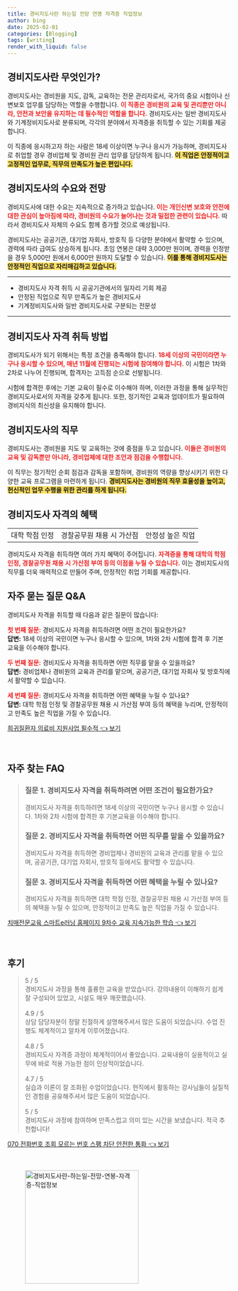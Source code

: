 ```yaml
---
title: 경비지도사란 하는일 전망 연봉 자격증 직업정보
author: bing
date: 2025-02-01
categories: [Blogging]
tags: [writing]
render_with_liquid: false
---
```



<h2 id='경비지도사_소개'>경비지도사란 무엇인가?</h2>

<p>경비지도사는 경비원을 지도, 감독, 교육하는 전문 관리자로서, 국가의 중요 시험이나 신변보호 업무를 담당하는 역할을 수행합니다. <b><span style="color: #ee2323;">이 직종은 경비원의 교육 및 관리뿐만 아니라, 안전과 보안을 유지하는 데 필수적인 역할을 합니다.</span></b> 경비지도사는 일반 경비지도사와 기계정비지도사로 분류되며, 각각의 분야에서 자격증을 취득할 수 있는 기회를 제공합니다.</p>

<p>이 직종에 응시하고자 하는 사람은 18세 이상이면 누구나 응시가 가능하며, 경비지도사로 취업할 경우 경비업체 및 경비원 관리 업무를 담당하게 됩니다. <b><span style="background-color: #ffe066;">이 직업은 안정적이고 고정적인 업무로, 직무의 만족도가 높은 편입니다.</span></b></p>

<h2 id='경비지도사_수요와_전망'>경비지도사의 수요와 전망</h2>

<p>경비지도사에 대한 수요는 지속적으로 증가하고 있습니다. <b><span style="color: #ee2323;">이는 개인신변 보호와 안전에 대한 관심이 높아짐에 따라, 경비원의 수요가 늘어나는 것과 밀접한 관련이 있습니다.</span></b> 따라서 경비지도사 자체의 수요도 함께 증가할 것으로 예상됩니다.</p>

<p>경비지도사는 공공기관, 대기업 자회사, 방호직 등 다양한 분야에서 활약할 수 있으며, 경력에 따라 급여도 상승하게 됩니다. 초임 연봉은 대략 3,000만 원이며, 경력을 인정받을 경우 5,000만 원에서 6,000만 원까지 도달할 수 있습니다. <b><span style="background-color: #ffe066;">이를 통해 경비지도사는 안정적인 직업으로 자리매김하고 있습니다.</span></b></p>

<hr />

<ul>
    <li>경비지도사 자격 취득 시 공공기관에서의 일자리 기회 제공</li>
    <li>안정된 직업으로 직무 만족도가 높은 경비지도사</li>
    <li>기계정비지도사와 일반 경비지도사로 구분되는 전문성</li>
</ul>

<hr />

<h2 id='경비지도사_자격_취득'>경비지도사 자격 취득 방법</h2>

<p>경비지도사가 되기 위해서는 특정 조건을 충족해야 합니다. <b><span style="color: #ee2323;">18세 이상의 국민이라면 누구나 응시할 수 있으며, 매년 11월에 진행되는 시험에 참여해야 합니다.</span></b> 이 시험은 1차와 2차로 나누어 진행되며, 합격자는 고득점 순으로 선발됩니다.</p>

<p>시험에 합격한 후에는 기본 교육이 필수로 이수해야 하며, 이러한 과정을 통해 실무적인 경비지도사로서의 자격을 갖추게 됩니다. 또한, 정기적인 교육과 업데이트가 필요하여 경비지식의 최신성을 유지해야 합니다.</p>

<h2 id='경비지도사_직무'>경비지도사의 직무</h2>

<p>경비지도사는 경비원을 지도 및 교육하는 것에 중점을 두고 있습니다. <b><span style="color: #ee2323;">이들은 경비원의 교육 및 감독뿐만 아니라, 경비업체에 대한 조언과 점검을 수행합니다.</span></b></p>

<p>이 직무는 정기적인 순회 점검과 감독을 포함하며, 경비원의 역량을 향상시키기 위한 다양한 교육 프로그램을 마련하게 됩니다. <b><span style="background-color: #ffe066;">경비지도사는 경비원의 직무 효율성을 높이고, 헌신적인 업무 수행을 위한 관리를 하게 됩니다.</span></b></p>

<h2 id='경비지도사_혜택'>경비지도사 자격의 혜택</h2>

<table>
    <tr>
        <td>대학 학점 인정</td>
        <td>경찰공무원 채용 시 가산점</td>
        <td>안정성 높은 직업</td>
    </tr>
</table>

<p>경비지도사 자격을 취득하면 여러 가지 혜택이 주어집니다. <b><span style="color: #ee2323;">자격증을 통해 대학의 학점 인정, 경찰공무원 채용 시 가산점 부여 등의 이점을 누릴 수 있습니다.</span></b> 이는 경비지도사의 직무를 더욱 매력적으로 만들어 주며, 안정적인 취업 기회를 제공합니다.</p>

<h2 id='QNA'>자주 묻는 질문 Q&A</h2>

<p>경비지도사 자격을 취득할 때 다음과 같은 질문이 많습니다:</p>

<p><b><span style="color: #ee2323;">첫 번째 질문:</span></b> 경비지도사 자격을 취득하려면 어떤 조건이 필요한가요? <br>
<b>답변:</b> 18세 이상의 국민이면 누구나 응시할 수 있으며, 1차와 2차 시험에 합격 후 기본 교육을 이수해야 합니다.</p>

<p><b><span style="color: #ee2323;">두 번째 질문:</span></b> 경비지도사 자격을 취득하면 어떤 직무를 맡을 수 있을까요? <br>
<b>답변:</b> 경비업체나 경비원의 교육과 관리를 맡으며, 공공기관, 대기업 자회사 및 방호직에서 활약할 수 있습니다.</p>

<p><b><span style="color: #ee2323;">세 번째 질문:</span></b> 경비지도사 자격을 취득하면 어떤 혜택을 누릴 수 있나요? <br>
<b>답변:</b> 대학 학점 인정 및 경찰공무원 채용 시 가산점 부여 등의 혜택을 누리며, 안정적이고 만족도 높은 직업을 가질 수 있습니다.</p>


<p><a class="click-button" title="희귀질환자 의료비 지원사업 필수적" href="https://24nara.github.io/posts/%ED%9D%AC%EA%B7%80%EC%A7%88%ED%99%98%EC%9E%90-%EC%9D%98%EB%A3%8C%EB%B9%84-%EC%A7%80%EC%9B%90%EC%82%AC%EC%97%85-%ED%95%84%EC%88%98%EC%A0%81/" rel="dofollow">희귀질환자 의료비 지원사업 필수적 👈 보기</a></p><br>
<h2 id='자주_찾는_FAQ'>자주 찾는 FAQ</h2>
<div itemscope="" itemtype="https://schema.org/FAQPage"> 
<blockquote> 
<div itemscope="" itemprop="mainEntity" itemtype="https://schema.org/Question"> 
<h3 itemprop="name">질문 1. 경비지도사 자격을 취득하려면 어떤 조건이 필요한가요?</h3> 
<div itemscope="" itemprop="acceptedAnswer" itemtype="https://schema.org/Answer"> 
<span itemprop="text"> 
<p>경비지도사 자격을 취득하려면 18세 이상의 국민이면 누구나 응시할 수 있습니다. 1차와 2차 시험에 합격한 후 기본교육을 이수해야 합니다.</p> 
</span> 
</div> 
</div> 
<div itemscope="" itemprop="mainEntity" itemtype="https://schema.org/Question"> 
<h3 itemprop="name">질문 2. 경비지도사 자격을 취득하면 어떤 직무를 맡을 수 있을까요?</h3> 
<div itemscope="" itemprop="acceptedAnswer" itemtype="https://schema.org/Answer"> 
<span itemprop="text"> 
<p>경비지도사 자격을 취득하면 경비업체나 경비원의 교육과 관리를 맡을 수 있으며, 공공기관, 대기업 자회사, 방호직 등에서도 활약할 수 있습니다.</p> 
</span> 
</div> 
</div> 
<div itemscope="" itemprop="mainEntity" itemtype="https://schema.org/Question"> 
<h3 itemprop="name">질문 3. 경비지도사 자격을 취득하면 어떤 혜택을 누릴 수 있나요?</h3> 
<div itemscope="" itemprop="acceptedAnswer" itemtype="https://schema.org/Answer"> 
<span itemprop="text"> 
<p>경비지도사 자격을 취득하면 대학 학점 인정, 경찰공무원 채용 시 가산점 부여 등의 혜택을 누릴 수 있으며, 안정적이고 만족도 높은 직업을 가질 수 있습니다.</p> 
</span> 
</div> 
</div> 
</blockquote> 
</div>
<p><a class="click-button" title="치매전문교육 스마트e러닝 홈페이지 9차수 교육 지속가능한 학습" href="https://24nara.github.io/posts/%EC%B9%98%EB%A7%A4%EC%A0%84%EB%AC%B8%EA%B5%90%EC%9C%A1-%EC%8A%A4%EB%A7%88%ED%8A%B8e%EB%9F%AC%EB%8B%9D-%ED%99%88%ED%8E%98%EC%9D%B4%EC%A7%80-9%EC%B0%A8%EC%88%98-%EA%B5%90%EC%9C%A1-%EC%A7%80%EC%86%8D%EA%B0%80%EB%8A%A5%ED%95%9C-%ED%95%99%EC%8A%B5/" rel="dofollow">치매전문교육 스마트e러닝 홈페이지 9차수 교육 지속가능한 학습 👈 보기</a></p><br>
<h2 id='후기'>후기</h2>
<div itemscope itemtype="https://schema.org/Product">
  <blockquote>
  <div itemprop="review" itemscope itemtype="https://schema.org/Review">
      <div itemprop="reviewRating" itemscope itemtype="https://schema.org/Rating"> <span itemprop="ratingValue">5</span> / <span itemprop="bestRating">5</span> </div>
      <span itemprop="reviewBody">경비지도사 과정을 통해 훌륭한 교육을 받았습니다. 강의내용이 이해하기 쉽게 잘 구성되어 있었고, 시설도 매우 깨끗했습니다.</span>
  </div>
  <br>
  <div itemprop="review" itemscope itemtype="https://schema.org/Review">
      <div itemprop="reviewRating" itemscope itemtype="https://schema.org/Rating"> <span itemprop="ratingValue">4.9</span> / <span itemprop="bestRating">5</span> </div>
      <span itemprop="reviewBody">상담 담당자분이 정말 친절하게 설명해주셔서 많은 도움이 되었습니다. 수업 진행도 체계적이고 알차게 이루어졌습니다.</span>
  </div>
  <br>
  <div itemprop="review" itemscope itemtype="https://schema.org/Review">
      <div itemprop="reviewRating" itemscope itemtype="https://schema.org/Rating"> <span itemprop="ratingValue">4.8</span> / <span itemprop="bestRating">5</span> </div>
      <span itemprop="reviewBody">경비지도사 자격증 과정이 체계적이어서 좋았습니다. 교육내용이 실용적이고 실무에 바로 적용 가능한 점이 인상적이었습니다.</span>
  </div>
  <br>
  <div itemprop="review" itemscope itemtype="https://schema.org/Review">
      <div itemprop="reviewRating" itemscope itemtype="https://schema.org/Rating"> <span itemprop="ratingValue">4.7</span> / <span itemprop="bestRating">5</span> </div>
      <span itemprop="reviewBody">실습과 이론이 잘 조화된 수업이었습니다. 현직에서 활동하는 강사님들이 실질적인 경험을 공유해주셔서 많은 도움이 되었습니다.</span>
  </div>
  <br>
  <div itemprop="review" itemscope itemtype="https://schema.org/Review">
      <div itemprop="reviewRating" itemscope itemtype="https://schema.org/Rating"> <span itemprop="ratingValue">5</span> / <span itemprop="bestRating">5</span> </div>
      <span itemprop="reviewBody">경비지도사 과정에 참여하며 만족스럽고 의미 있는 시간을 보냈습니다. 적극 추천합니다!</span>
  </div>
  </blockquote>
</div>
<p><a class="click-button" title="070 전화번호 조회 모르는 번호 스팸 차단 안전한 통화" href="https://24nara.github.io/posts/070-%EC%A0%84%ED%99%94%EB%B2%88%ED%98%B8-%EC%A1%B0%ED%9A%8C-%EB%AA%A8%EB%A5%B4%EB%8A%94-%EB%B2%88%ED%98%B8-%EC%8A%A4%ED%8C%B8-%EC%B0%A8%EB%8B%A8-%EC%95%88%EC%A0%84%ED%95%9C-%ED%86%B5%ED%99%94/" rel="dofollow">070 전화번호 조회 모르는 번호 스팸 차단 안전한 통화 👈 보기</a></p><br>
<figure class="image"><img src="https://24nara.github.io/assets/img/thumbnail/경비지도사란-하는일-전망-연봉-자격증-직업정보.webp" alt="경비지도사란-하는일-전망-연봉-자격증-직업정보" width="256" height="256"></figure>